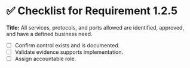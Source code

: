 # ✅ Checklist for Requirement 1.2.5

**Title:** All services, protocols, and ports allowed are identified, approved, and have a defined business need.

- [ ] Confirm control exists and is documented.
- [ ] Validate evidence supports implementation.
- [ ] Assign accountable role.

